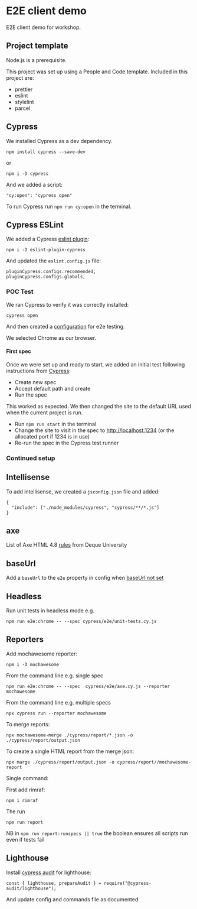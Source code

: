 # E2E client demo

E2E client demo for workshop.

## Project template

Node.js is a prerequisite.

This project was set up using a People and Code template. Included in this project are:

- prettier
- eslint
- stylelint
- parcel

## Cypress

We installed Cypress as a dev dependency.

`npm install cypress --save-dev`

or

`npm i -D cypress`

And we added a script:

`"cy:open": "cypress open"`

To run Cypress run `npm run cy:open` in the terminal.

## Cypress ESLint

We added a Cypress [eslint plugin](https://github.com/cypress-io/eslint-plugin-cypress):

`npm i -D eslint-plugin-cypress`

And updated the `eslint.config.js` file:

```node
pluginCypress.configs.recommended,
pluginCypress.configs.globals,
```

### POC Test

We ran Cypress to verify it was correctly installed:

`cypress open`

And then created a [configuration](https://docs.cypress.io/app/get-started/open-the-app) for e2e testing.

We selected Chrome as our browser.

#### First spec

Once we were set up and ready to start, we added an initial test following instructions from [Cypress](https://docs.cypress.io/app/end-to-end-testing/writing-your-first-end-to-end-test):

- Create new spec
- Accept default path and create
- Run the spec

This worked as expected. We then changed the site to the default URL used when the current project is run.

- Run `npm run start` in the terminal
- Change the site to visit in the spec to <http://localhost:1234> (or the allocated port if 1234 is in use)
- Re-run the spec in the Cypress test runner

### Continued setup

## Intellisense

To add intellisense, we created a `jsconfig.json` file and added:

```node
{
  "include": ["./node_modules/cypress", "cypress/**/*.js"]
}
```

## axe

List of Axe HTML 4.8 [rules](https://dequeuniversity.com/rules/axe/4.8) from Deque University

## baseUrl

Add a `baseUrl` to the `e2e` property in config when [baseUrl not set](https://docs.cypress.io/app/references/configuration#baseUrl-is-not-set)

## Headless

Run unit tests in headless mode e.g.

`npm run e2e:chrome -- --spec cypress/e2e/unit-tests.cy.js`

## Reporters

Add mochawesome reporter:

`npm i -D mochawesome`

From the command line e.g. single spec

`npm run e2e:chrome -- --spec  cypress/e2e/axe.cy.js --reporter mochawesome`

From the command line e.g. multiple specs

`npx cypress run --reporter mochawesome`

To merge reports:

`npx mochawesome-merge ./cypress/report/*.json -o ./cypress/report/output.json`

To create a single HTML report from the merge json:

`npx marge ./cypress/report/output.json -o cypress/report//mochawesome-report`

Single command:

First add rimraf:

`npm i rimraf`

The run

`npm run report`

NB in `npm run report:runspecs || true` the boolean ensures all scripts run even if tests fail

## Lighthouse

Install [cypress audit](https://github.com/mfrachet/cypress-audit) for lighthouse:

`const { lighthouse, prepareAudit } = require("@cypress-audit/lighthouse");`

And update config and commands file as documented.
